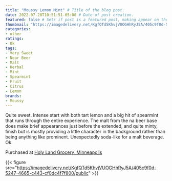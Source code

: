 ```yaml
---
title: "Moussy Lemon Mint" # Title of the blog post.
date: 2022-07-28T10:51:51-05:00 # Date of post creation.
featured: false # Sets if post is a featured post, making appear on the home page side bar.
thumbnail: "https://imagedelivery.net/KgfQTd5KhvjVUOGHhRyJ5A/405c9f0d-5247-4665-c443-cf0dc4f7f800/thumb"
categories:
- other
ratings:
- Ok
tags:
- Very Sweet
- Near Beer
- Malt
- Herbal
- Mint
- Spearmint
- Fruit
- Citrus
- Lemon
brands:
- Moussy
---
```


Quite sweet. Intense start with both tart lemon and a big hit of spearmint that runs through the entire experience. The malt from the na beer base does make brief appearances just before the extended, and quite minty, finish but is mostly providing a little character in the background rather than being anything like prominent. Unexpectedly soda-like for a malt beverage. Ok.

Purchased at [Holy Land Grocery, Minneapolis](https://holylandbrand.com/)

{{< figure src="https://imagedelivery.net/KgfQTd5KhvjVUOGHhRyJ5A/405c9f0d-5247-4665-c443-cf0dc4f7f800/public" >}}
